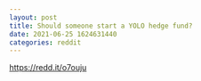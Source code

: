 ```yaml
--- 
layout: post 
title: Should someone start a YOLO hedge fund? 
date: 2021-06-25 1624631440 
categories: reddit 
--- 
```

https://redd.it/o7ouju